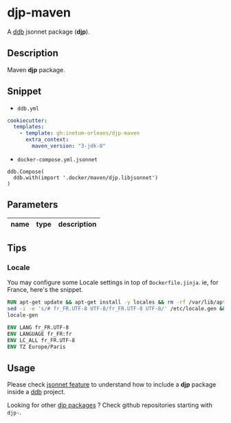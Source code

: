 # djp-maven

A [ddb](https://inetum-orleans.github.io/docker-devbox-ddb) jsonnet package (**djp**).

## Description

Maven **djp** package.

## Snippet

- `ddb.yml`

```yaml
cookiecutter:
  templates:
    - template: gh:inetum-orleans/djp-maven
      extra_context:
        maven_version: "3-jdk-8"
```

- `docker-compose.yml.jsonnet`

```jsonnet
ddb.Compose(
  ddb.with(import '.docker/maven/djp.libjsonnet')
)
```

## Parameters

| name  | type | description |
| ------------- | ------------- | ------------- |

## Tips

### Locale

You may configure some Locale settings in top of `Dockerfile.jinja`. ie, for France, here's the snippet.

```Dockerfile
RUN apt-get update && apt-get install -y locales && rm -rf /var/lib/apt/lists/* &&\
sed -i -e 's/# fr_FR.UTF-8 UTF-8/fr_FR.UTF-8 UTF-8/' /etc/locale.gen &&\
locale-gen

ENV LANG fr_FR.UTF-8
ENV LANGUAGE fr_FR:fr
ENV LC_ALL fr_FR.UTF-8
ENV TZ Europe/Paris
```

## Usage

Please check [jsonnet feature](https://inetum-orleans.github.io/docker-devbox-ddb/features/jsonnet/#ddb-jsonnet-packages-djp)
to understand how to include a **djp** package inside a [ddb](https://inetum-orleans.github.io/docker-devbox-ddb) project.

Looking for other [djp packages](https://github.com/inetum-orleans?q=djp-) ? Check github repositories starting with `djp-`.
